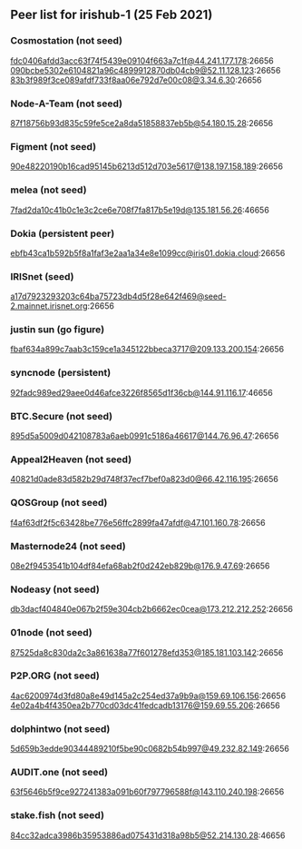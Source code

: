 
## Peer list for irishub-1 (25 Feb 2021)


### Cosmostation (not seed)

fdc0406afdd3acc63f74f5439e09104f663a7c1f@44.241.177.178:26656
090bcbe5302e6104821a96c4899912870db04cb9@52.11.128.123:26656
83b3f989f3ce089afdf733f8aa06e792d7e00c08@3.34.6.30:26656


### Node-A-Team (not seed)
87f18756b93d835c59fe5ce2a8da51858837eb5b@54.180.15.28:26656

### Figment (not seed)
90e48220190b16cad95145b6213d512d703e5617@138.197.158.189:26656

### melea (not seed)
7fad2da10c41b0c1e3c2ce6e708f7fa817b5e19d@135.181.56.26:46656


### Dokia (persistent peer)
ebfb43ca1b592b5f8a1faf3e2aa1a34e8e1099cc@iris01.dokia.cloud:26656

### IRISnet (seed)
a17d7923293203c64ba75723db4d5f28e642f469@seed-2.mainnet.irisnet.org:26656

### justin sun (go figure)
fbaf634a899c7aab3c159ce1a345122bbeca3717@209.133.200.154:26656

### syncnode (persistent)
92fadc989ed29aee0d46afce3226f8565d1f36cb@144.91.116.17:46656

### BTC.Secure (not seed)
895d5a5009d042108783a6aeb0991c5186a46617@144.76.96.47:26656

### Appeal2Heaven (not seed)
40821d0ade83d582b29d748f37ecf7bef0a823d0@66.42.116.195:26656

### QOSGroup (not seed)
f4af63df2f5c63428be776e56ffc2899fa47afdf@47.101.160.78:26656

### Masternode24 (not seed)
08e2f9453541b104df84efa68ab2f0d242eb829b@176.9.47.69:26656

### Nodeasy (not seed)
db3dacf404840e067b2f59e304cb2b6662ec0cea@173.212.212.252:26656

### 01node (not seed)

87525da8c830da2c3a861638a77f601278efd353@185.181.103.142:26656

### P2P.ORG (not seed)

4ac6200974d3fd80a8e49d145a2c254ed37a9b9a@159.69.106.156:26656
4e02a4b4f4350ea2b770cd03dc41fedcadb13176@159.69.55.206:26656

### dolphintwo (not seed)
5d659b3edde90344489210f5be90c0682b54b997@49.232.82.149:26656

### AUDIT.one (not seed)
63f5646b5f9ce927241383a091b60f797796588f@143.110.240.198:26656

### stake.fish (not seed)
84cc32adca3986b35953886ad075431d318a98b5@52.214.130.28:46656
